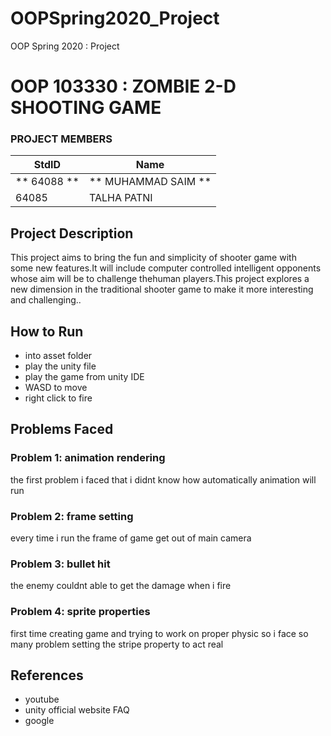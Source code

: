 # OOPSpring2020_Project
OOP Spring 2020 : Project
# OOP 103330 : 	ZOMBIE 2-D SHOOTING GAME #
### PROJECT MEMBERS ###
StdID | Name
------------ | -------------
** 64088 ** | ** MUHAMMAD SAIM ** 
64085 | TALHA PATNI

## Project Description ##
This project aims to bring the fun and simplicity of shooter game with some new features.It will include computer controlled intelligent opponents whose aim will be to challenge thehuman players.This project explores a new dimension in the traditional shooter game to make it more interesting and challenging..

## How to Run ##
- into asset folder
- play the unity file
- play the game from unity IDE
- WASD to move
- right click to fire
## Problems Faced ##

### Problem 1: animation rendering ###
the first problem i faced that i didnt know how automatically animation will run  

### Problem 2: frame setting ###
every time i run the frame of game get out of main camera

### Problem 3: bullet hit  ###
the enemy couldnt able to get the damage when i fire 

### Problem 4: sprite properties  ###
first time creating game and trying to work on proper physic so i face so many problem setting the stripe property to act real 

## References ##
- youtube
- unity official website FAQ
- google
